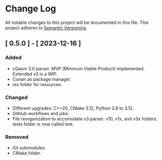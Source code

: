 # Change Log

All notable changes to this project will be documented in this file.
This project adheres to [Semantic Versioning](http://semver.org/).

## [ 0.5.0 ] - [ 2023-12-16 ]

### Added

- cQasm 3.0 parser. MVP (Minimum Viable Product) implemented. Extended v3 is a WIP.
- Conan as package manager.
- res folder for resources.

### Changed

- Different upgrades: C++20, CMake 3.12, Python 3.8 to 3.12.
- GitHub workflows and jobs.
- File reorganization to accomodate v3 parser: v10, v1x, and v3x folders. tests folder is now called test.

### Removed

- Git submodules.
- CMake folder.